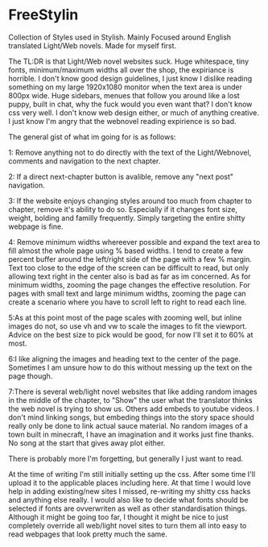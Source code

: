 # FreeStylin
Collection of Styles used in Stylish. Mainly Focused around English translated Light/Web novels. Made for myself first. 

The TL:DR is that Light/Web novel websites suck. Huge whitespace, tiny fonts, minimum/maximum widths all over the shop, the expiriance is horrible. I don't know good design guidelines, I just know I dislike reading something on my large 1920x1080 monitor when the text area is under 800px wide. Huge sidebars, menues that follow you around like a lost puppy, built in chat, why the fuck would you even want that? I don't know css very well. I don't know web design either, or much of anything creative. I just know I'm angry that the webnovel reading expirience is so bad. 


The general gist of what im going for is as follows:

1: Remove anything not to do directly with the text of the Light/Webnovel, comments and navigation to the next chapter.

2: If a direct next-chapter button is avalible, remove any "next post" navigation. 

3: If the website enjoys changing styles around too much from chapter to chapter, remove it's ability to do so. Especially if it changes font size, weight, bolding and familly frequently. Simply targeting the entire shitty webpage is fine. 

4: Remove minimum widths whereever possible and expand the text area to fill almost the whole page using % based widths. I tend to create a few percent buffer around the left/right side of the page with a few % margin. Text too close to the edge of the screen can be difficult to read, but only allowing text right in the center also is bad as far as im concerned. As for minimum widths, zooming the page changes the effective resolution. For pages with small text and large minimum widths, zooming the page can create a scenario where you have to scroll left to right to read each line.

5:As at this point most of the page scales with zooming well, but inline images do not, so use vh and vw to scale the images to fit the viewport. Advice on the best size to pick would be good, for now I'll set it to 60% at most. 

6:I like aligning the images and heading text to the center of the page. Sometimes I am unsure how to do this without messing up the text on the page though.

7:There is several web/light novel websites that like adding random images in the middle of the chapter, to "Show" the user what the translator thinks the web novel is trying to show us. Others add embeds to youtube videos. I don't mind linking songs, but embeding things into the story space should really only be done to link actual sauce material. No random images of a town built in minecraft, I have an imagination and it works just fine thanks. No song at the start that gives away plot either. 


There is probably more I'm forgetting, but generally I just want to read. 

At the time of writing I'm still initially setting up the css. After some time I'll upload it to the applicable places including here. At that time I would love help in adding existing/new sites I missed, re-writing my shitty css hacks and anything else really. I would also like to decide what fonts should be selected if fonts are ovverwriten as well as other standardisation things. Although it might be going too far, I thought it might be nice to just completely override all web/light novel sites to turn them all into easy to read webpages that look pretty much the same.
